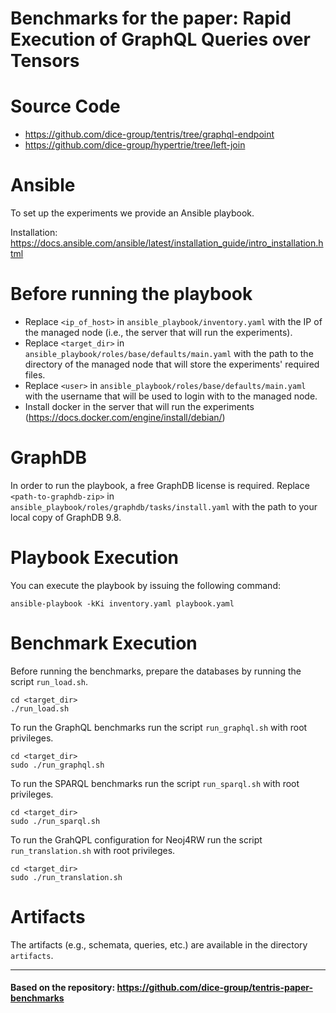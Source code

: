 # Benchmarks for the paper: Rapid Execution of GraphQL Queries over Tensors

# Source Code
 - https://github.com/dice-group/tentris/tree/graphql-endpoint
 - https://github.com/dice-group/hypertrie/tree/left-join

# Ansible
To set up the experiments we provide an Ansible playbook.

Installation: https://docs.ansible.com/ansible/latest/installation_guide/intro_installation.html

# Before running the playbook
 - Replace ```<ip_of_host>``` in ```ansible_playbook/inventory.yaml``` with the IP of the managed node (i.e., the server that will run the experiments).
 - Replace ```<target_dir>``` in ```ansible_playbook/roles/base/defaults/main.yaml``` with the path to the directory of the managed node that will store the experiments' required files.
 - Replace ```<user>``` in ```ansible_playbook/roles/base/defaults/main.yaml``` with the username that will be used to login with to the managed node.
 - Install docker in the server that will run the experiments (https://docs.docker.com/engine/install/debian/)

# GraphDB
In order to run the playbook, a free GraphDB license is required. Replace ```<path-to-graphdb-zip>``` in ```ansible_playbook/roles/graphdb/tasks/install.yaml``` with the path to your local copy of GraphDB 9.8.

# Playbook Execution
You can execute the playbook by issuing the following command:

    ansible-playbook -kKi inventory.yaml playbook.yaml

# Benchmark Execution
Before running the benchmarks, prepare the databases by running the script ```run_load.sh```.

    cd <target_dir>
    ./run_load.sh

To run the GraphQL benchmarks run the script ```run_graphql.sh``` with root privileges.

    cd <target_dir>
    sudo ./run_graphql.sh


To run the SPARQL benchmarks run the script ```run_sparql.sh``` with root privileges.

    cd <target_dir>
    sudo ./run_sparql.sh
    
To run the GrahQPL configuration for Neoj4RW run the script ```run_translation.sh``` with root privileges.

    cd <target_dir>
    sudo ./run_translation.sh

# Artifacts
The artifacts (e.g., schemata, queries, etc.) are available in the directory ```artifacts```.

---
#### Based on the repository: https://github.com/dice-group/tentris-paper-benchmarks
